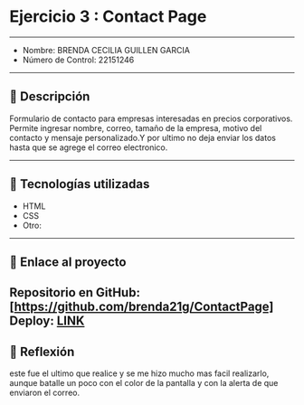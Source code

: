 # Ejercicio 3 : Contact Page

---

- Nombre: BRENDA CECILIA GUILLEN GARCIA 
- Número de Control: 22151246

---

## 📌 Descripción
Formulario de contacto para empresas interesadas en precios corporativos. Permite ingresar nombre, correo, tamaño de la empresa, motivo del contacto y mensaje personalizado.Y por ultimo no deja enviar los datos hasta que se agrege el correo electronico.


---

## 🚀 Tecnologías utilizadas
- HTML  
- CSS  
- Otro: 

---

## 🔗 Enlace al proyecto
Repositorio en GitHub: [https://github.com/brenda21g/ContactPage]  
Deploy: [LINK](https://github.com/brenda21g/ContactPage)
---

## 📝 Reflexión
este fue el ultimo que realice y se me hizo mucho mas facil realizarlo, aunque batalle un poco con el color de la pantalla y con la alerta de que enviaron el correo. 
